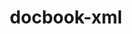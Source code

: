 ---
title: "docbook-xml"
layout: cache
categories: [package, develop-2023-10-15]
meta: {"versions": ["4.5"], "compilers": ["cce@=15.0.1", "gcc@=11.4.0", "gcc@=7.3.1", "gcc@=7.5.0", "gcc@=9.4.0", "oneapi@=2023.2.1"], "oss": ["amzn2", "rhel8", "ubuntu18.04", "ubuntu20.04"], "platforms": ["linux"], "targets": ["aarch64", "neoverse_n1", "neoverse_v1", "ppc64le", "x86_64_v3", "zen4"], "stacks": ["aws-isc", "aws-isc-aarch64", "e4s", "e4s-cray-rhel", "e4s-neoverse_v1", "e4s-oneapi", "e4s-power", "radiuss", "root"], "num_specs": 9, "num_specs_by_stack": {"aws-isc-aarch64": 2, "root": 9, "aws-isc": 1, "e4s-cray-rhel": 1, "radiuss": 1, "e4s-neoverse_v1": 1, "e4s-power": 1, "e4s": 1, "e4s-oneapi": 1}}
spec_details: [{"hash": "cznxr2hp6k5i3zeflcckchcuco47vfux", "compiler": "gcc@=7.3.1", "versions": ["4.5"], "os": "amzn2", "platform": "linux", "target": "aarch64", "variants": ["build_system=generic"], "stacks": ["aws-isc-aarch64", "root"], "size": "-", "tarball": "https://binaries.spack.io/releases/develop-2023-10-15/build_cache/linux-amzn2-aarch64/gcc-7.3.1/docbook-xml-4.5/linux-amzn2-aarch64-gcc-7.3.1-docbook-xml-4.5-cznxr2hp6k5i3zeflcckchcuco47vfux.spack"}, {"hash": "picfickdeosyaxs4qc6sizkaoylr2jqo", "compiler": "gcc@=7.3.1", "versions": ["4.5"], "os": "amzn2", "platform": "linux", "target": "neoverse_n1", "variants": ["build_system=generic"], "stacks": ["aws-isc-aarch64", "root"], "size": "-", "tarball": "https://binaries.spack.io/releases/develop-2023-10-15/build_cache/linux-amzn2-neoverse_n1/gcc-7.3.1/docbook-xml-4.5/linux-amzn2-neoverse_n1-gcc-7.3.1-docbook-xml-4.5-picfickdeosyaxs4qc6sizkaoylr2jqo.spack"}, {"hash": "ylvetgngmz6hfprw7li464a4ayxsprnf", "compiler": "gcc@=7.3.1", "versions": ["4.5"], "os": "amzn2", "platform": "linux", "target": "x86_64_v3", "variants": ["build_system=generic"], "stacks": ["root", "aws-isc"], "size": "-", "tarball": "https://binaries.spack.io/releases/develop-2023-10-15/build_cache/linux-amzn2-x86_64_v3/gcc-7.3.1/docbook-xml-4.5/linux-amzn2-x86_64_v3-gcc-7.3.1-docbook-xml-4.5-ylvetgngmz6hfprw7li464a4ayxsprnf.spack"}, {"hash": "ocjacukbzls2qsq7r4uhskau2zxay32q", "compiler": "cce@=15.0.1", "versions": ["4.5"], "os": "rhel8", "platform": "linux", "target": "zen4", "variants": ["build_system=generic"], "stacks": ["root", "e4s-cray-rhel"], "size": "-", "tarball": "https://binaries.spack.io/releases/develop-2023-10-15/build_cache/linux-rhel8-zen4/cce-15.0.1/docbook-xml-4.5/linux-rhel8-zen4-cce-15.0.1-docbook-xml-4.5-ocjacukbzls2qsq7r4uhskau2zxay32q.spack"}, {"hash": "r6bfwdtaiogeazkasd6bcd6zdhp5x5ye", "compiler": "gcc@=7.5.0", "versions": ["4.5"], "os": "ubuntu18.04", "platform": "linux", "target": "x86_64_v3", "variants": ["build_system=generic"], "stacks": ["root", "radiuss"], "size": "-", "tarball": "https://binaries.spack.io/releases/develop-2023-10-15/build_cache/linux-ubuntu18.04-x86_64_v3/gcc-7.5.0/docbook-xml-4.5/linux-ubuntu18.04-x86_64_v3-gcc-7.5.0-docbook-xml-4.5-r6bfwdtaiogeazkasd6bcd6zdhp5x5ye.spack"}, {"hash": "456dvnyjrucnqn7thagp3fn5bc6ckif4", "compiler": "gcc@=11.4.0", "versions": ["4.5"], "os": "ubuntu20.04", "platform": "linux", "target": "neoverse_v1", "variants": ["build_system=generic"], "stacks": ["root", "e4s-neoverse_v1"], "size": "-", "tarball": "https://binaries.spack.io/releases/develop-2023-10-15/build_cache/linux-ubuntu20.04-neoverse_v1/gcc-11.4.0/docbook-xml-4.5/linux-ubuntu20.04-neoverse_v1-gcc-11.4.0-docbook-xml-4.5-456dvnyjrucnqn7thagp3fn5bc6ckif4.spack"}, {"hash": "ypzzbhnomkgxpedphkq4ajt3hauwcmsu", "compiler": "gcc@=9.4.0", "versions": ["4.5"], "os": "ubuntu20.04", "platform": "linux", "target": "ppc64le", "variants": ["build_system=generic"], "stacks": ["root", "e4s-power"], "size": "-", "tarball": "https://binaries.spack.io/releases/develop-2023-10-15/build_cache/linux-ubuntu20.04-ppc64le/gcc-9.4.0/docbook-xml-4.5/linux-ubuntu20.04-ppc64le-gcc-9.4.0-docbook-xml-4.5-ypzzbhnomkgxpedphkq4ajt3hauwcmsu.spack"}, {"hash": "ijavfe72gd5oqbpwdomlbdqzutsgbhs2", "compiler": "gcc@=11.4.0", "versions": ["4.5"], "os": "ubuntu20.04", "platform": "linux", "target": "x86_64_v3", "variants": ["build_system=generic"], "stacks": ["e4s", "root"], "size": "-", "tarball": "https://binaries.spack.io/releases/develop-2023-10-15/build_cache/linux-ubuntu20.04-x86_64_v3/gcc-11.4.0/docbook-xml-4.5/linux-ubuntu20.04-x86_64_v3-gcc-11.4.0-docbook-xml-4.5-ijavfe72gd5oqbpwdomlbdqzutsgbhs2.spack"}, {"hash": "g2j6n3raviu6qzqhcwlbp6rewljnf7y3", "compiler": "oneapi@=2023.2.1", "versions": ["4.5"], "os": "ubuntu20.04", "platform": "linux", "target": "x86_64_v3", "variants": ["build_system=generic"], "stacks": ["e4s-oneapi", "root"], "size": "-", "tarball": "https://binaries.spack.io/releases/develop-2023-10-15/build_cache/linux-ubuntu20.04-x86_64_v3/oneapi-2023.2.1/docbook-xml-4.5/linux-ubuntu20.04-x86_64_v3-oneapi-2023.2.1-docbook-xml-4.5-g2j6n3raviu6qzqhcwlbp6rewljnf7y3.spack"}]
---